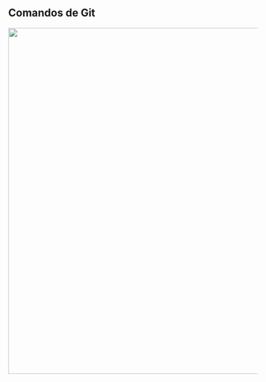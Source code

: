 ## Comandos de Git

<p align="center">
<img  height="auto" width="700" src="https://github.com/alexliqu09/GitCourse/blob/main/src/comandosgit.png"/>

</p align="center">